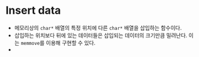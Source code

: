 # Insert data
- 메모리상의 `char*` 배열의 특정 위치에 다른 `char*` 배열을 삽입하는 함수이다. 
- 삽입하는 위치보다 뒤에 있는 데이터들은 삽입되는 데이터의 크기만큼 밀려난다. 이는 `memmove`를 이용해 구현할 수 있다. 
- 